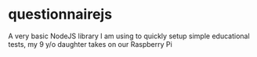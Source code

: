 # questionnairejs
A very basic NodeJS library I am using to quickly setup  simple educational tests, my 9 y/o daughter takes on our Raspberry Pi
